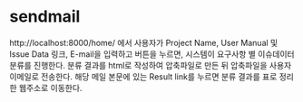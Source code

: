 # sendmail
http://localhost:8000/home/ 에서 사용자가 Project Name, User Manual 및 Issue Data 링크, E-mail을 입력하고 버튼을 누르면,
시스템이 요구사항 별 이슈데이터 분류를 진행한다.
분류 결과를 html로 작성하여 압축파일로 만든 뒤 압축파일을 사용자 이메일로 전송한다.
해당 메일 본문에 있는 Result link를 누르면 분류 결과를 표로 정리한 웹주소로 이동한다. 
